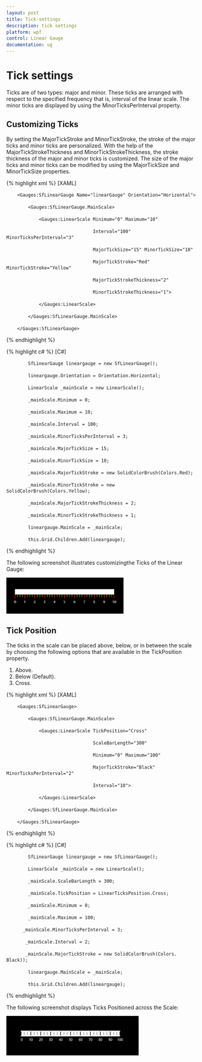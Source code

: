 ```yaml
---
layout: post
title: Tick-settings
description: tick settings
platform: wpf
control: Linear Gauge 
documentation: ug
---
```


# Tick settings

Ticks are of two types: major and minor. These ticks are arranged with respect to the specified frequency that is, interval of the linear scale. The minor ticks are displayed by using the MinorTicksPerInterval property.

## Customizing Ticks

By setting the MajorTickStroke and MinorTickStroke, the stroke of the major ticks and minor ticks are personalized. With the help of the MajorTickStrokeThickness and MinorTickStrokeThickness, the stroke thickness of the major and minor ticks is customized. The size of the major ticks and minor ticks can be modified by using the MajorTickSize and MinorTickSize properties.

{% highlight xml %}
[XAML]



        <Gauges:SfLinearGauge Name="linearGauge" Orientation="Horizontal">

            <Gauges:SfLinearGauge.MainScale>

                <Gauges:LinearScale Minimum="0" Maximum="10"

                                    Interval="100" MinorTicksPerInterval="3"

                                    MajorTickSize="15" MinorTickSize="10"

                                    MajorTickStroke="Red" MinorTickStroke="Yellow"

                                    MajorTickStrokeThickness="2" 

                                    MinorTickStrokeThickness="1">

                </Gauges:LinearScale>

            </Gauges:SfLinearGauge.MainScale>

        </Gauges:SfLinearGauge> 
{% endhighlight %}

{% highlight c# %}
[C#]



            SfLinearGauge lineargauge = new SfLinearGauge();

            lineargauge.Orientation = Orientation.Horizontal;

            LinearScale _mainScale = new LinearScale();

            _mainScale.Minimum = 0;

            _mainScale.Maximum = 10;

            _mainScale.Interval = 100;

            _mainScale.MinorTicksPerInterval = 3;

            _mainScale.MajorTickSize = 15;

            _mainScale.MinorTickSize = 10;

            _mainScale.MajorTickStroke = new SolidColorBrush(Colors.Red);

            _mainScale.MinorTickStroke = new SolidColorBrush(Colors.Yellow);

            _mainScale.MajorTickStrokeThickness = 2;

            _mainScale.MinorTickStrokeThickness = 1;

            lineargauge.MainScale = _mainScale;

            this.Grid.Children.Add(lineargauge);

{% endhighlight %}



The following screenshot illustrates customizingthe Ticks of the Linear Gauge:

![](Concepts-and-Feature_images/Concepts-and-Feature_img10.png)



## Tick Position

The ticks in the scale can be placed above, below, or in between the scale by choosing the following options that are available in the TickPosition property. 

1. Above.
2. Below (Default).
3. Cross.


{% highlight xml %}
[XAML]



        <Gauges:SfLinearGauge>

            <Gauges:SfLinearGauge.MainScale>

                <Gauges:LinearScale TickPosition="Cross"

                                    ScaleBarLength="300" 

                                    Minimum="0" Maximum="100"

                                    MajorTickStroke="Black" MinorTicksPerInterval="2"

                                    Interval="10">

                </Gauges:LinearScale>

            </Gauges:SfLinearGauge.MainScale>

        </Gauges:SfLinearGauge>
{% endhighlight %}

{% highlight c# %}
[C#]



            SfLinearGauge lineargauge = new SfLinearGauge();

            LinearScale _mainScale = new LinearScale();

            _mainScale.ScaleBarLength = 300;

            _mainScale.TickPosition = LinearTicksPosition.Cross;

            _mainScale.Minimum = 0;

            _mainScale.Maximum = 100;

          _mainScale.MinorTicksPerInterval = 3;

           _mainScale.Interval = 2;

           _mainScale.MajorTickStroke = new SolidColorBrush(Colors. Black));

            lineargauge.MainScale = _mainScale;

            this.Grid.Children.Add(lineargauge);

{% endhighlight %}

The following screenshot displays Ticks Positioned across the Scale: 

![](Concepts-and-Feature_images/Concepts-and-Feature_img11.png)



